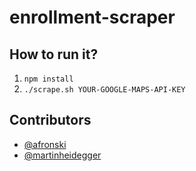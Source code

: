 # enrollment-scraper

## How to run it?

1. `npm install`
2. `./scrape.sh YOUR-GOOGLE-MAPS-API-KEY`

## Contributors

- [@afronski](https://github.com/afronski)
- [@martinheidegger](https://github.com/martinheidegger)

